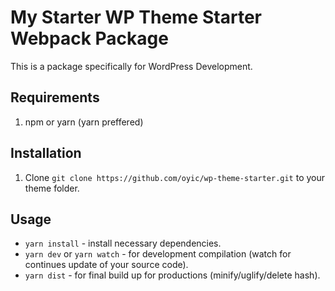 # My Starter WP Theme Starter Webpack Package
This is a package specifically for WordPress Development.

## Requirements
1. npm or yarn (yarn preffered)

## Installation
1.  Clone `git clone https://github.com/oyic/wp-theme-starter.git` to your theme folder.

## Usage
* `yarn install` - install necessary dependencies.
* `yarn dev` or `yarn watch` - for development compilation (watch for continues update of your source code).
* `yarn dist` - for final build up for productions (minify/uglify/delete hash).

